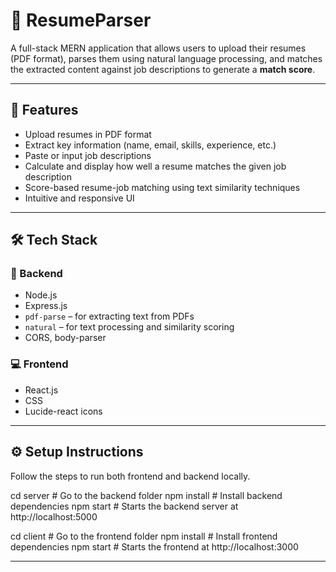 # 📄 ResumeParser

A full-stack MERN application that allows users to upload their resumes (PDF format), parses them using natural language processing, and matches the extracted content against job descriptions to generate a **match score**.

---

## 🚀 Features

- Upload resumes in PDF format
- Extract key information (name, email, skills, experience, etc.)
- Paste or input job descriptions
- Calculate and display how well a resume matches the given job description
- Score-based resume-job matching using text similarity techniques
- Intuitive and responsive UI

---

## 🛠️ Tech Stack

### 🧠 Backend
- Node.js
- Express.js
- `pdf-parse` – for extracting text from PDFs
- `natural` – for text processing and similarity scoring
- CORS, body-parser

### 💻 Frontend
- React.js
- CSS
- Lucide-react icons


---

## ⚙️ Setup Instructions

Follow the steps to run both frontend and backend locally.

cd server        # Go to the backend folder
npm install      # Install backend dependencies
npm start        # Starts the backend server at http://localhost:5000


cd client        # Go to the frontend folder
npm install      # Install frontend dependencies
npm start        # Starts the frontend at http://localhost:3000

---